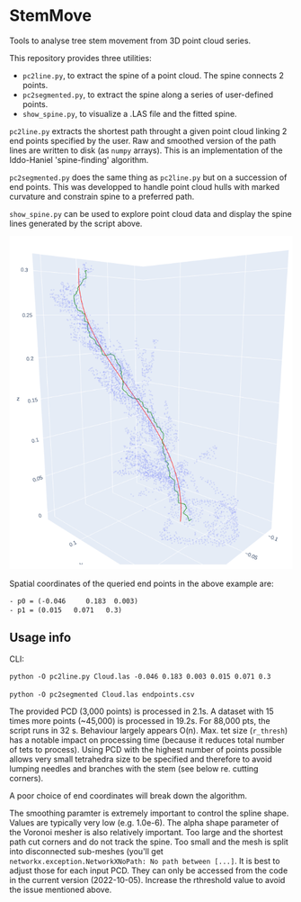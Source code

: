 # StemMove
Tools to analyse tree stem movement from 3D point cloud series.

This repository provides three utilities:
- `pc2line.py`, to extract the spine of a point cloud. The spine connects 2 points.
- `pc2segmented.py`, to extract the spine along a series of user-defined points.
- `show_spine.py`, to visualize a .LAS file and the fitted spine.


`pc2line.py` extracts the shortest path throught a given point cloud linking 2
end points specified by the user. Raw and smoothed version of the path lines
are written to disk (as `numpy` arrays).
This is an implementation of the Iddo-Haniel 'spine-finding' algorithm.

`pc2segmented.py` does the same thing as `pc2line.py` but on a succession of end points. This was developped to handle point cloud hulls with marked curvature and constrain spine to a preferred path.

`show_spine.py` can be used to explore point cloud data and display the spine
lines generated by the script above.

![Spine-finding algorithm](spine_finding_raw_smoothed.png)

Spatial coordinates of the queried end points in the above example are:

    - p0 = (-0.046     0.183  0.003)
    - p1 = (0.015   0.071   0.3)
   
## Usage info

CLI:
```
python -O pc2line.py Cloud.las -0.046 0.183 0.003 0.015 0.071 0.3

python -O pc2segmented Cloud.las endpoints.csv
```
The provided PCD (3,000 points) is processed in 2.1s. A dataset with 15 times more points (~45,000) is processed in 19.2s. For 88,000 pts, the script runs in 32 s. Behaviour largely appears O(n). Max. tet size (`r_thresh`) has a notable impact on processing time (because it reduces total number of tets to process). Using PCD with the highest number of points possible allows very small tetrahedra size to be specified and therefore to avoid lumping needles and branches with the stem (see below re. cutting corners).

A poor choice of end coordinates will break down the algorithm.

The smoothing paramter is extremely important to control the spline shape. Values are typically very low (e.g. 1.0e-6). The alpha shape parameter of the Voronoi mesher is also relatively important. Too large and the shortest path cut corners and do not track the spine. Too small and the mesh is split into disconnected sub-meshes (you'll get `networkx.exception.NetworkXNoPath: No path between [...]`. It is best to adjust those for each input PCD. They can only be accessed from the code in the current version (2022-10-05).
Increase the rthreshold value to avoid the issue mentioned above.
    
